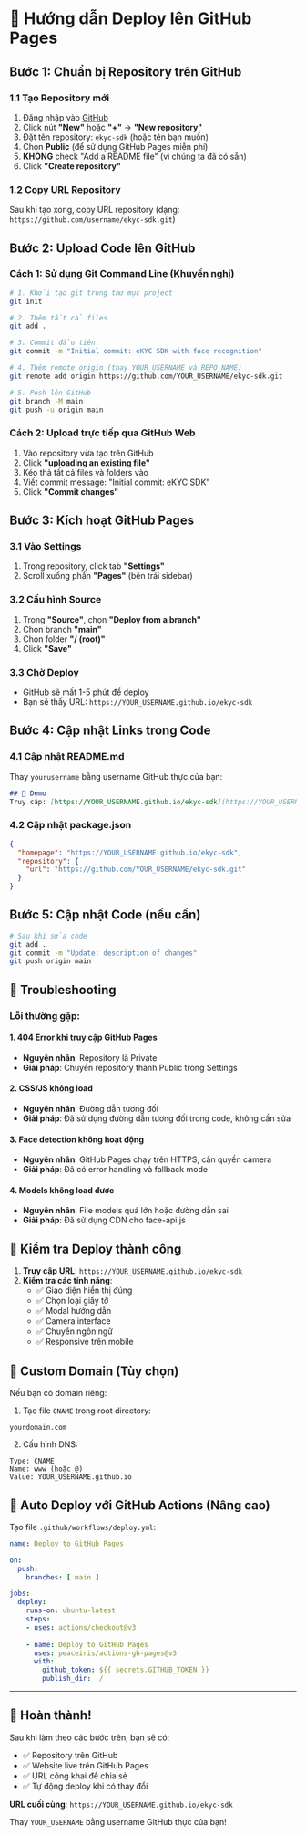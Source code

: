 # 🚀 Hướng dẫn Deploy lên GitHub Pages

## Bước 1: Chuẩn bị Repository trên GitHub

### 1.1 Tạo Repository mới
1. Đăng nhập vào [GitHub](https://github.com)
2. Click nút **"New"** hoặc **"+"** → **"New repository"**
3. Đặt tên repository: `ekyc-sdk` (hoặc tên bạn muốn)
4. Chọn **Public** (để sử dụng GitHub Pages miễn phí)
5. **KHÔNG** check "Add a README file" (vì chúng ta đã có sẵn)
6. Click **"Create repository"**

### 1.2 Copy URL Repository
Sau khi tạo xong, copy URL repository (dạng: `https://github.com/username/ekyc-sdk.git`)

## Bước 2: Upload Code lên GitHub

### Cách 1: Sử dụng Git Command Line (Khuyến nghị)

```bash
# 1. Khởi tạo git trong thư mục project
git init

# 2. Thêm tất cả files
git add .

# 3. Commit đầu tiên
git commit -m "Initial commit: eKYC SDK with face recognition"

# 4. Thêm remote origin (thay YOUR_USERNAME và REPO_NAME)
git remote add origin https://github.com/YOUR_USERNAME/ekyc-sdk.git

# 5. Push lên GitHub
git branch -M main
git push -u origin main
```

### Cách 2: Upload trực tiếp qua GitHub Web

1. Vào repository vừa tạo trên GitHub
2. Click **"uploading an existing file"**
3. Kéo thả tất cả files và folders vào
4. Viết commit message: "Initial commit: eKYC SDK"
5. Click **"Commit changes"**

## Bước 3: Kích hoạt GitHub Pages

### 3.1 Vào Settings
1. Trong repository, click tab **"Settings"**
2. Scroll xuống phần **"Pages"** (bên trái sidebar)

### 3.2 Cấu hình Source
1. Trong **"Source"**, chọn **"Deploy from a branch"**
2. Chọn branch **"main"** 
3. Chọn folder **"/ (root)"**
4. Click **"Save"**

### 3.3 Chờ Deploy
- GitHub sẽ mất 1-5 phút để deploy
- Bạn sẽ thấy URL: `https://YOUR_USERNAME.github.io/ekyc-sdk`

## Bước 4: Cập nhật Links trong Code

### 4.1 Cập nhật README.md
Thay `yourusername` bằng username GitHub thực của bạn:
```markdown
## 📱 Demo
Truy cập: [https://YOUR_USERNAME.github.io/ekyc-sdk](https://YOUR_USERNAME.github.io/ekyc-sdk)
```

### 4.2 Cập nhật package.json
```json
{
  "homepage": "https://YOUR_USERNAME.github.io/ekyc-sdk",
  "repository": {
    "url": "https://github.com/YOUR_USERNAME/ekyc-sdk.git"
  }
}
```

## Bước 5: Cập nhật Code (nếu cần)

```bash
# Sau khi sửa code
git add .
git commit -m "Update: description of changes"
git push origin main
```

## 🔧 Troubleshooting

### Lỗi thường gặp:

#### 1. **404 Error khi truy cập GitHub Pages**
- **Nguyên nhân**: Repository là Private
- **Giải pháp**: Chuyển repository thành Public trong Settings

#### 2. **CSS/JS không load**
- **Nguyên nhân**: Đường dẫn tương đối
- **Giải pháp**: Đã sử dụng đường dẫn tương đối trong code, không cần sửa

#### 3. **Face detection không hoạt động**
- **Nguyên nhân**: GitHub Pages chạy trên HTTPS, cần quyền camera
- **Giải pháp**: Đã có error handling và fallback mode

#### 4. **Models không load được**
- **Nguyên nhân**: File models quá lớn hoặc đường dẫn sai
- **Giải pháp**: Đã sử dụng CDN cho face-api.js

## 🎯 Kiểm tra Deploy thành công

1. **Truy cập URL**: `https://YOUR_USERNAME.github.io/ekyc-sdk`
2. **Kiểm tra các tính năng**:
   - ✅ Giao diện hiển thị đúng
   - ✅ Chọn loại giấy tờ
   - ✅ Modal hướng dẫn
   - ✅ Camera interface
   - ✅ Chuyển ngôn ngữ
   - ✅ Responsive trên mobile

## 📱 Custom Domain (Tùy chọn)

Nếu bạn có domain riêng:

1. Tạo file `CNAME` trong root directory:
```
yourdomain.com
```

2. Cấu hình DNS:
```
Type: CNAME
Name: www (hoặc @)
Value: YOUR_USERNAME.github.io
```

## 🔄 Auto Deploy với GitHub Actions (Nâng cao)

Tạo file `.github/workflows/deploy.yml`:

```yaml
name: Deploy to GitHub Pages

on:
  push:
    branches: [ main ]

jobs:
  deploy:
    runs-on: ubuntu-latest
    steps:
    - uses: actions/checkout@v3
    
    - name: Deploy to GitHub Pages
      uses: peaceiris/actions-gh-pages@v3
      with:
        github_token: ${{ secrets.GITHUB_TOKEN }}
        publish_dir: ./
```

---

## 🎉 Hoàn thành!

Sau khi làm theo các bước trên, bạn sẽ có:
- ✅ Repository trên GitHub
- ✅ Website live trên GitHub Pages
- ✅ URL công khai để chia sẻ
- ✅ Tự động deploy khi có thay đổi

**URL cuối cùng**: `https://YOUR_USERNAME.github.io/ekyc-sdk`

Thay `YOUR_USERNAME` bằng username GitHub thực của bạn!
